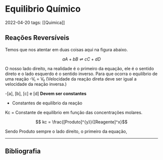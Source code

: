 # Equilibrio Químico
2022-04-20
tags: [[Quimica]]

## Reações Reversíveis

Temos que nos atentar em duas coisas aqui na figura abaixo.

$$ aA + bB ⇌ cC + dD$$

O nosso lado direito, na realidade é o primeiro da equação, ele é o sentido direto e o lado esquerdo é o sentido inverso. Para que ocorra o equilíbrio de uma reação -V₁ = V₂ (Velocidade da reação direta deve ser igual a velocidade da reação inversa.)

-[a], [b], [c] e [d] **Devem ser constantes**

* Constantes de equilíbrio da reação

Kc = Constante de equilíbrio em função das concentrações molares.

$$ kc = \frac{[Produto]^{y}}{[Reagente]^x}$$

Sendo Produto sempre o lado direito, o primeiro da equação, 

-----------------------------------------------
## Bibliografia